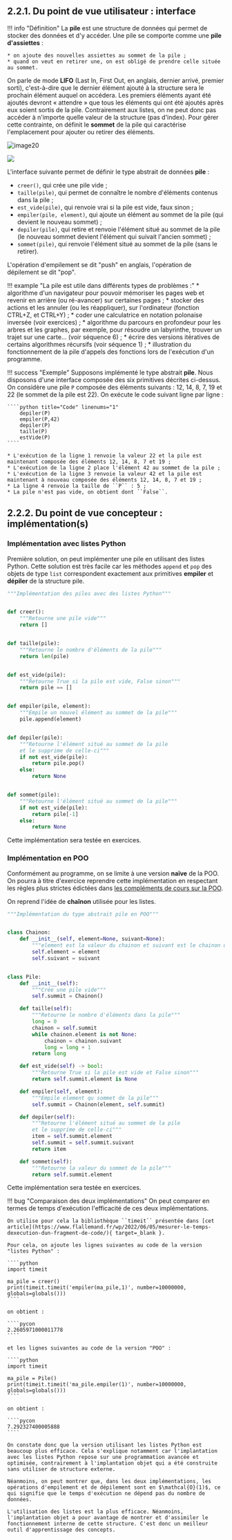 ## 2.2.1. Du point de vue utilisateur : interface

!!! info "Définition"
    La **pile** est une structure de données qui permet de stocker des données et d'y accéder. Une pile se comporte comme une **pile d'assiettes** :

    * on ajoute des nouvelles assiettes au sommet de la pile ;
    * quand on veut en retirer une, on est obligé de prendre celle située au sommet.

On parle de mode **LIFO** (Last In, First Out, en anglais, dernier arrivé, premier sorti), c'est-à-dire que le dernier élément ajouté à la structure sera le prochain élément auquel on accédera. Les premiers éléments ayant été ajoutés devront « attendre » que tous les éléments qui ont été ajoutés après eux soient sortis de la pile. Contrairement aux listes, on ne peut donc pas accéder à n'importe quelle valeur de la structure (pas d'index). Pour gérer cette contrainte, on définit le **sommet** de la pile qui caractérise l'emplacement pour ajouter ou retirer des éléments.

![image20](../../../assets/images/pile_assiettes.jpg)

![](../../../assets/images/Data_stack.svg)

L'interface suivante permet de définir le type abstrait de données **pile** : 

* ``creer()``, qui crée une pile vide ;
* ``taille(pile)``, qui permet de connaître le nombre d'éléments contenus dans la pile ;
* ``est_vide(pile)``, qui renvoie vrai si la pile est vide, faux sinon ;
* ``empiler(pile, element)``, qui ajoute un élément au sommet de la pile (qui devient le nouveau sommet) ;
* ``depiler(pile)``, qui retire et renvoie l'élément situé au sommet de la pile (le nouveau sommet devient l'élément qui suivait l'ancien sommet) ;
*  ``sommet(pile)``, qui renvoie l'élément situé au sommet de la pile (sans le retirer).

L'opération d'empilement se dit "push" en anglais, l'opération de dépilement se dit "pop".

!!! example "La pile est utile dans différents types de problèmes :"
    * algorithme d'un navigateur pour pouvoir mémoriser les pages web et revenir en arrière (ou ré-avancer) sur certaines pages ;
    * stocker des actions et les annuler (ou les réappliquer), sur l'ordinateur (fonction CTRL+Z, et CTRL+Y) ;
    * coder une calculatrice en notation polonaise inversée (voir exercices) ;
    * algorithme du parcours en profondeur pour les arbres et les graphes, par exemple, pour résoudre un labyrinthe, trouver un trajet sur une carte... (voir séquence 6) ;
    * écrire des versions itératives de certains algorithmes récursifs (voir séquence 1) ;
    * illustration du fonctionnement de la pile d'appels des fonctions lors de l'exécution d'un programme.

!!! success "Exemple"
    Supposons implémenté le type abstrait **pile**. Nous disposons d'une interface composée des six primitives décrites ci-dessus. On considère une pile ``P`` composée des éléments suivants : 12, 14, 8, 7, 19 et 22 (le sommet de la pile est 22). On exécute le code suivant ligne par ligne :

    ````python title="Code" linenums="1"
        depiler(P)
        empiler(P,42)
        depiler(P)
        taille(P)
        estVide(P)
    ````

    * L'exécution de la ligne 1 renvoie la valeur 22 et la pile est maintenant composée des éléments 12, 14, 8, 7 et 19 ;
    * L'exécution de la ligne 2 place l'élément 42 au sommet de la pile ;
    * L'exécution de la ligne 3 renvoie la valeur 42 et la pile est maintenant à nouveau composée des éléments 12, 14, 8, 7 et 19 ;
    * La ligne 4 renvoie la taille de ``P`` : 5 ;
    * La pile n'est pas vide, on obtient dont ``False``.

## 2.2.2. Du point de vue concepteur : implémentation(s)

### Implémentation avec listes Python

Première solution, on peut implémenter une pile en utilisant des listes Python. Cette solution est très facile car les méthodes ``append`` et ``pop`` des objets de type ``list`` correspondent exactement aux primitives **empiler** et **dépiler** de la structure pile.

````python
"""Implémentation des piles avec des listes Python"""


def creer():
    """Retourne une pile vide"""
    return []


def taille(pile):
    """Retourne le nombre d'éléments de la pile"""
    return len(pile)


def est_vide(pile):
    """Retourne True si la pile est vide, False sinon"""
    return pile == []


def empiler(pile, element):
    """Empile un nouvel élément au sommet de la pile"""
    pile.append(element)


def depiler(pile):
    """Retourne l'élément situé au sommet de la pile
    et le supprime de celle-ci"""
    if not est_vide(pile):
        return pile.pop()
    else:
        return None


def sommet(pile):
    """Retourne l'élément situé au sommet de la pile"""
    if not est_vide(pile):
        return pile[-1]
    else:
        return None

````

Cette implémentation sera testée en exercices.

### Implémentation en POO

Conformément au programme, on se limite à une version **naïve** de la POO. On pourra à titre d'exercice reprendre cette implémentation en respectant les règles plus strictes édictées dans [les compléments de cours sur la POO](../../01_langages/02_POO/POO_complements.md).

On reprend l'idée de **chaînon** utilisée pour les listes.

````python
"""Implémentation du type abstrait pile en POO"""


class Chainon:
    def __init__(self, element=None, suivant=None):
        """element est la valeur du chainon et suivant est le chainon qui suit"""
        self.element = element
        self.suivant = suivant


class Pile:
    def __init__(self):
        """Crée une pile vide"""
        self.summit = Chainon()

    def taille(self):
        """Retourne le nombre d'éléments dans la pile"""
        long = 0
        chainon = self.summit
        while chainon.element is not None:
            chainon = chainon.suivant
            long = long + 1
        return long

    def est_vide(self) -> bool:
        """Retourne True si la pile est vide et False sinon"""
        return self.summit.element is None

    def empiler(self, element):
        """Empile element qu sommet de la pile"""
        self.summit = Chainon(element, self.summit)

    def depiler(self):
        """Retourne l'élément situé au sommet de la pile
        et le supprime de celle-ci"""
        item = self.summit.element
        self.summit = self.summit.suivant
        return item

    def sommet(self):
        """Retourne la valeur du sommet de la pile"""
        return self.summit.element


````

Cette implémentation sera testée en exercices.

!!! bug "Comparaison des deux implémentations"
    On peut comparer en termes de temps d'exécution l'efficacité de ces deux implémentations.

    On utilise pour cela la bibliothèque ``timeit`` présentée dans [cet article](https://www.flallemand.fr/wp/2022/06/05/mesurer-le-temps-dexecution-dun-fragment-de-code/){ target=_blank }.

    Pour cela, on ajoute les lignes suivantes au code de la version "listes Python" :

    ````python
    import timeit

    ma_pile = creer()
    print(timeit.timeit('empiler(ma_pile,1)', number=10000000, globals=globals()))
    ````

    on obtient : 

    ````pycon
    2.2605971000011778
    ````

    et les lignes suivantes au code de la version "POO" :

    ````python
    import timeit

    ma_pile = Pile()
    print(timeit.timeit('ma_pile.empiler(1)', number=10000000, globals=globals()))
    ````

    on obtient : 

    ````pycon
    7.292327400005888
    ````

    On constate donc que la version utilisant les listes Python est beaucoup plus efficace. Cela s'explique notamment car l'implantation avec les listes Python repose sur une programmation avancée et optimisée, contrairement à l'implantation objet qui a été construite sans utiliser de structure externe.

    Néanmoins, on peut montrer que, dans les deux implémentations, les opérations d'empilement et de dépilement sont en $\mathcal{O}(1)$, ce qui signifie que le temps d'exécution ne dépend pas du nombre de données.

    L'utilisation des listes est la plus efficace. Néanmoins, l'implantation objet a pour avantage de montrer et d'assimiler le fonctionnement interne de cette structure. C'est donc un meilleur outil d'apprentissage des concepts.